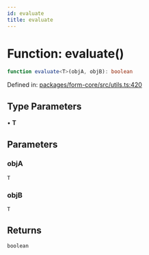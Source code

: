 ```yaml
---
id: evaluate
title: evaluate
---
```


<!-- DO NOT EDIT: this page is autogenerated from the type comments -->

# Function: evaluate()

```ts
function evaluate<T>(objA, objB): boolean
```

Defined in: [packages/form-core/src/utils.ts:420](https://github.com/TanStack/form/blob/main/packages/form-core/src/utils.ts#L420)

## Type Parameters

• **T**

## Parameters

### objA

`T`

### objB

`T`

## Returns

`boolean`
